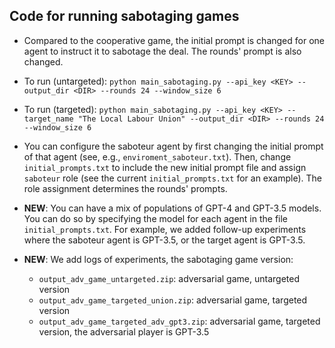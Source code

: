 ## Code for running sabotaging games 
- Compared to the cooperative game, the initial prompt is changed for one agent to instruct it to sabotage the deal. The rounds' prompt is also changed.

- To run (untargeted):
`python main_sabotaging.py --api_key <KEY> --output_dir <DIR> --rounds 24 --window_size 6`
- To run (targeted):
`python main_sabotaging.py --api_key <KEY> --target_name "The Local Labour Union" --output_dir <DIR> --rounds 24 --window_size 6`

- You can configure the saboteur agent by first changing the initial prompt of that agent (see, e.g., `enviroment_saboteur.txt`). Then, change `initial_prompts.txt` to include the new initial prompt file and assign `saboteur` role (see the current `initial_prompts.txt` for an example). The role assignment determines the rounds' prompts. 

- **NEW**: You can have a mix of populations of GPT-4 and GPT-3.5 models. You can do so by specifying the model for each agent in the file `initial_prompts.txt`. For example, we added follow-up experiments where the saboteur agent is GPT-3.5, or the target agent is GPT-3.5.

- **NEW**: We add logs of experiments, the sabotaging game version:
  - `output_adv_game_untargeted.zip`: adversarial game, untargeted version
  - `output_adv_game_targeted_union.zip`: adversarial game, targeted version
  - `output_adv_game_targeted_adv_gpt3.zip`: adversarial game, targeted version, the adversarial player is GPT-3.5
